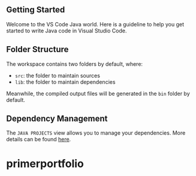 
## Getting Started

Welcome to the VS Code Java world. Here is a guideline to help you get started to write Java code in Visual Studio Code.

## Folder Structure

The workspace contains two folders by default, where:

- `src`: the folder to maintain sources
- `lib`: the folder to maintain dependencies

Meanwhile, the compiled output files will be generated in the `bin` folder by default.


## Dependency Management

The `JAVA PROJECTS` view allows you to manage your dependencies. More details can be found [here](https://github.com/microsoft/vscode-java-dependency#manage-dependencies).

# primerportfolio

